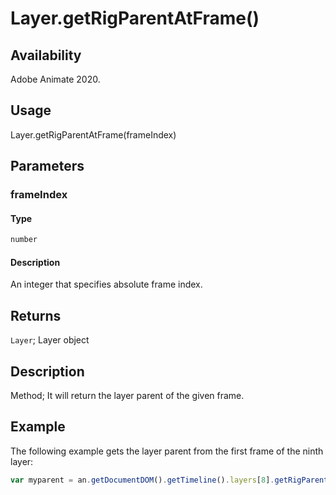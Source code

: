 # Layer.getRigParentAtFrame()

## Availability

Adobe Animate 2020.

## Usage

Layer.getRigParentAtFrame(frameIndex)

## Parameters

### **frameIndex**

#### Type

```typescript
number
```

#### Description

An integer that specifies absolute frame index.

## Returns

`Layer`; Layer object

## Description

Method; It will return the layer parent of the given frame.

## Example

The following example gets the layer parent from the first frame of the ninth layer:

```javascript
var myparent = an.getDocumentDOM().getTimeline().layers[8].getRigParentAtFrame(0);
```
